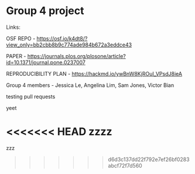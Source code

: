 # Group 4 project

Links: 

OSF REPO - https://osf.io/k4dt8/?view_only=bb2cbb8b9c774ade984b672a3eddce43

PAPER - https://journals.plos.org/plosone/article?id=10.1371/journal.pone.0237007

REPRODUCIBILITY PLAN - https://hackmd.io/ywBnW8KjROuI_VPsdJ8ieA




Group 4 members - Jessica Le, Angelina Lim, Sam Jones, Victor Bian


testing pull requests

yeet

<<<<<<< HEAD
zzzz
=======
zzz
>>>>>>> d6d3c137dd22f792e7ef26bf0283abcf72f7d560

